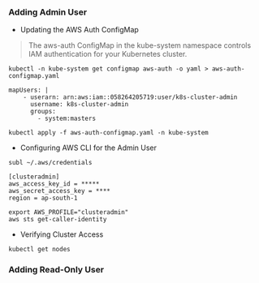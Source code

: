### Adding Admin User

+ Updating the AWS Auth ConfigMap
> The aws-auth ConfigMap in the kube-system namespace controls IAM authentication 
> for your Kubernetes cluster.
```
kubectl -n kube-system get configmap aws-auth -o yaml > aws-auth-configmap.yaml

mapUsers: |
    - userarn: arn:aws:iam::058264205719:user/k8s-cluster-admin
      username: k8s-cluster-admin
      groups: 
        - system:masters

kubectl apply -f aws-auth-configmap.yaml -n kube-system
```

+ Configuring AWS CLI for the Admin User
```
subl ~/.aws/credentials

[clusteradmin]
aws_access_key_id = *****
aws_secret_access_key = ****
region = ap-south-1

export AWS_PROFILE="clusteradmin"
aws sts get-caller-identity
```

+ Verifying Cluster Access
```
kubectl get nodes
```

### Adding Read-Only User